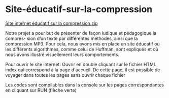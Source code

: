 # Site-éducatif-sur-la-compression

[SIte internet éducatif sur la compression.zip](https://github.com/MonaJnhm/Site-Educatif-sur-la-compression/files/7996826/SIte.internet.educatif.sur.la.compression.zip)

Notre projet a pour but de présenter de façon ludique et pédagogique la compres-
sion d’un texte par différentes méthodes, ainsi que la compression MP3. Pour cela,
nous avons mis en place un site éducatif où les différents algorithmes, comme celui de
Huffman, sont expliqués et où nous avons illustré visuellement leurs comportements.

Pour ouvrir le site internet: 
Ouvrir en double cliquant sur le fichier HTML index qui correspond à la page d'accueil.
De cette page, il est possible de voyager dans toutes les pages sans ouvrir chaque fichier

Les codes sont compilables dans la console sur les pages correspondantes en cliquant sur RUN (flèche verte)
